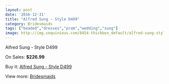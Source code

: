 ```yaml
---
layout: post
date: '2016-12-31'
title: "Alfred Sung - Style D499"
category: Bridesmaids
tags: ["beaded","dresses","prom","wedding","sung"]
image: http://img.sequinious.com/8454-thickbox_default/alfred-sung-style-d499.jpg
---
```

Alfred Sung - Style D499

On Sales: **$226.99**
<a href="https://www.sequinious.com/bridesmaids/3600-alfred-sung-style-d499.html"><amp-img layout="responsive" width="600" height="600" src="//img.sequinious.com/8454-thickbox_default/alfred-sung-style-d499.jpg" alt="Alfred Sung - Style D499 0" /></a>

Buy it: [Alfred Sung - Style D499](https://www.sequinious.com/bridesmaids/3600-alfred-sung-style-d499.html "Alfred Sung - Style D499")

View more: [Bridesmaids](https://www.sequinious.com/3-bridesmaids "Bridesmaids")